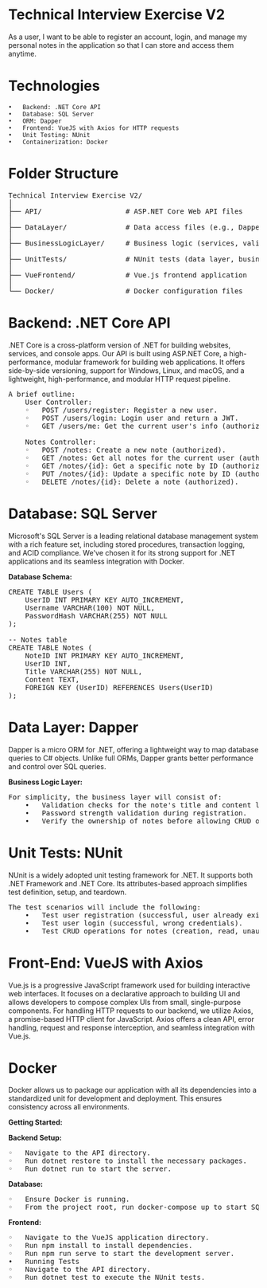 # Technical Interview Exercise V2

As a user, I want to be able to register an account, login, and manage my personal notes in the application so that I can store and access them anytime.

# Technologies

	•	Backend: .NET Core API
	•	Database: SQL Server
	•	ORM: Dapper
	•	Frontend: VueJS with Axios for HTTP requests
	•	Unit Testing: NUnit
	•	Containerization: Docker

# Folder Structure
<pre>
Technical Interview Exercise V2/
│
├── API/                    # ASP.NET Core Web API files
│
├── DataLayer/              # Data access files (e.g., Dapper repositories)
│
├── BusinessLogicLayer/     # Business logic (services, validators)
│
├── UnitTests/              # NUnit tests (data layer, business logic, API)
│
├── VueFrontend/            # Vue.js frontend application
│
└── Docker/                 # Docker configuration files
</pre>

# Backend: .NET Core API
.NET Core is a cross-platform version of .NET for building websites, services, and console apps. Our API is built using ASP.NET Core, a high-performance, modular framework for building web applications. It offers side-by-side versioning, support for Windows, Linux, and macOS, and a lightweight, high-performance, and modular HTTP request pipeline.

<pre>
A brief outline:
	User Controller:
	◦	POST /users/register: Register a new user.
	◦	POST /users/login: Login user and return a JWT.
	◦	GET /users/me: Get the current user's info (authorized).

	Notes Controller:
	◦	POST /notes: Create a new note (authorized).
	◦	GET /notes: Get all notes for the current user (authorized).
	◦	GET /notes/{id}: Get a specific note by ID (authorized).
	◦	PUT /notes/{id}: Update a specific note by ID (authorized).
	◦	DELETE /notes/{id}: Delete a note (authorized).
</pre>

# Database: SQL Server
Microsoft's SQL Server is a leading relational database management system with a rich feature set, including stored procedures, transaction logging, and ACID compliance. We've chosen it for its strong support for .NET applications and its seamless integration with Docker.

**Database Schema:**
<pre>
CREATE TABLE Users (
    UserID INT PRIMARY KEY AUTO_INCREMENT,
    Username VARCHAR(100) NOT NULL,
    PasswordHash VARCHAR(255) NOT NULL
);

-- Notes table
CREATE TABLE Notes (
    NoteID INT PRIMARY KEY AUTO_INCREMENT,
    UserID INT,
    Title VARCHAR(255) NOT NULL,
    Content TEXT,
    FOREIGN KEY (UserID) REFERENCES Users(UserID)
);
</pre>

# Data Layer: Dapper
Dapper is a micro ORM for .NET, offering a lightweight way to map database queries to C# objects. Unlike full ORMs, Dapper grants better performance and control over SQL queries.

**Business Logic Layer:**
<pre>
For simplicity, the business layer will consist of:
	•	Validation checks for the note's title and content length.
	•	Password strength validation during registration.
	•	Verify the ownership of notes before allowing CRUD operations.
</pre>

# Unit Tests: NUnit
NUnit is a widely adopted unit testing framework for .NET. It supports both .NET Framework and .NET Core. Its attributes-based approach simplifies test definition, setup, and teardown.

<pre>
The test scenarios will include the following:
	•	Test user registration (successful, user already exists, weak password).
	•	Test user login (successful, wrong credentials).
	•	Test CRUD operations for notes (creation, read, unauthorized access, updates, deletion).
</pre>

# Front-End: VueJS with Axios
Vue.js is a progressive JavaScript framework used for building interactive web interfaces. It focuses on a declarative approach to building UI and allows developers to compose complex UIs from small, single-purpose components. For handling HTTP requests to our backend, we utilize Axios, a promise-based HTTP client for JavaScript. Axios offers a clean API, error handling, request and response interception, and seamless integration with Vue.js.

# Docker
Docker allows us to package our application with all its dependencies into a standardized unit for development and deployment. This ensures consistency across all environments.

**Getting Started:**
	
**Backend Setup:**
<pre>
◦	Navigate to the API directory.
◦	Run dotnet restore to install the necessary packages.
◦	Run dotnet run to start the server.
</pre>
**Database:**
<pre>
◦	Ensure Docker is running.
◦	From the project root, run docker-compose up to start SQL Server in a Docker container.
</pre>
**Frontend:**
<pre>
◦	Navigate to the VueJS application directory.
◦	Run npm install to install dependencies.
◦	Run npm run serve to start the development server.
•	Running Tests
◦	Navigate to the API directory.
◦	Run dotnet test to execute the NUnit tests.
</pre>



